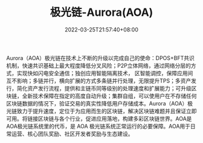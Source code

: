 ﻿---
weight: 
title: "极光链-Aurora(AOA)"
description: "Aurora（AOA）极光链在技术上不断的升级以完成自己的使命：DPOS+BFT共识机制，快速共识基础上最大程度降低分叉风险；P2P立体网络，通过网络分层的方式，实现快如闪电安全通信；独..."
date: 2022-03-25T21:57:40+08:00
lastmod: 2022-03-25T16:45:40+08:00
draft: false
authors: ["Metabd"]
featuredImage: "jiguanglian-auroraaoa.webp"
link: ""
tags: ["数字代币","极光链-Aurora(AOA)"]
categories: ["navigation"]
navigation: ["数字代币"]
lightgallery: true
toc: true
pinned: false
recommend: false
recommend1: false
---
Aurora（AOA）极光链在技术上不断的升级以完成自己的使命：DPOS+BFT共识机制，快速共识基础上最大程度降低分叉风险；P2P立体网络，通过网络分层的方式，实现快如闪电安全通信；独创应用智能隔离技术， 区智能调控，保障应用间互不影响；多链并行，横向扩展的方式多条链并行处理，无限提升TPS；多资产发行，简化资产发行流程，提供和主链币同等级别的处理速度和扩展能力；可升级区块链，全新技术保障在指定的高度自动升级；集群自组，可以使用户在不存储任何区块链数据的情况下，验证交易的真实性降低用户存储成本。Aurora（AOA）极光链致力于提升速度，定位于为应用而生的区块链，解决区块链难题并且保证立即可用。将链接区块链与各个行业，促进应用落地，构建多彩区块链世界。AOA是AOA极光链系统里的代币，是 AOA 极光链系统正常运行的必要保障。AOA用于日常运营、核心团队奖励、社区开发者奖励与生态建设。
